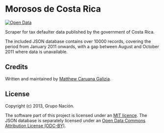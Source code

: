 # Morosos de Costa Rica #

[![Open Data](http://assets.okfn.org/images/ok_buttons/od_80x15_blue.png)](http://opendefinition.org/)

Scraper for tax defaulter data published by the government of Costa Rica.

The included JSON database contains over 10000 records, covering the period from January 2011 onwards, with a gap between August and October 2011 where data is unavailable.

## Credits ##

Written and maintained by [Matthew Caruana Galizia](https://twitter.com/mcaruanagalizia).

## License ##

Copyright (c) 2013, Grupo Nación.

The software part of this project is licensed under an [MIT licence](http://mattcg.mit-license.org/). The JSON database is separately licensed under an [Open Data Commons Attribution License (ODC-BY)](http://opendatacommons.org/licenses/by/1.0/).
